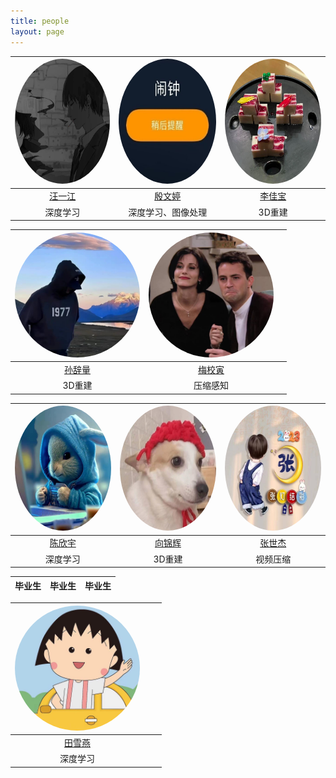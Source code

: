 ```yaml
---
title: people
layout: page
---
```



| <img src="/assets/images/people/wyj.JPG" style="border-radius: 50%;" width = "200" height = "200"/> | <img src="/assets/images/people/ywt.JPG" style="border-radius: 50%;" width = "200" height = "200"/> | <img src="/assets/images/people/ljb.JPG" style="border-radius: 50%;" width = "200" height = "200"/> |
|:------------------------------------------------------------------------------:|:-----------------------------------------------------------------------:|:---------------------------------------------------------------------------------------------------:|
|                      [汪一江](https://github.com/linux)                       |                     [殷文婷](https://github.com/ywt123abc)                      |                               [李佳宝](https://github.com/TIMESTICKING)                                |
|                                      深度学习                                      |                                  深度学习、图像处理                                   |                                                3D重建                                                 |


| <img src="/assets/images/people/scl.JPG" style="border-radius: 50%;" width = "200" height = "200"/> | <img src="/assets/images/people/mxy.jpg" style="border-radius: 50%;" width = "200" height = "200"/> |  |
|:-------------------------------------------------------------------------:|:-----------------------------------------------------------------------:|:-----------------------------------------------------------------------:|
|                      [孙辞量](https://github.com/sunciliang)                       |                     [梅校寅](https://github.com/meixiaoyinn)                      |                                           |
|                                   3D重建                                    |                                  压缩感知                                   |                                                                     |


| <img src="/assets/images/people/cxy.jpg" style="border-radius: 50%;" width = "200" height = "200"/> | <img src="/assets/images/people/xjh.JPG" style="border-radius: 50%;" width = "200" height = "200"/> | <img src="/assets/images/people/zsj.jpg" style="border-radius: 50%;" width = "200" height = "200"/> |
|:-------------------------------------------------------------------------:|:-----------------------------------------------------------------------:|:-----------------------------------------------------------------------:|
|                      [陈欣宇](https://github.com/chenchen772)                       |                     [向锦辉](https://github.com/a656418zz)                      |                     [张世杰](https://github.com/lewis-101)                      |
|                                   深度学习                                    |                                  3D重建                                   |                                  视频压缩                                   |




|                                  毕业生                                |                                      毕业生                              |                                             毕业生                                      |
|:------------------------------------------------------------------------------:|:-----------------------------------------------------------------------:|:---------------------------------------------------------------------------------------------------:|



| <img src="/assets/images/people/txy.jpg" style="border-radius: 50%;" width = "200" height = "200"/> |                                     |                                |
|:------------------------------------------------------------------------------:|:-----------------------------------------------------------------------:|:---------------------------------------------------------------------------------------------------:|
|                      [田雪燕](https://github.com/Txy-study)                       |                                         |                                                               |
|                                      深度学习                                      |                                                                     |                                                                                                 |



